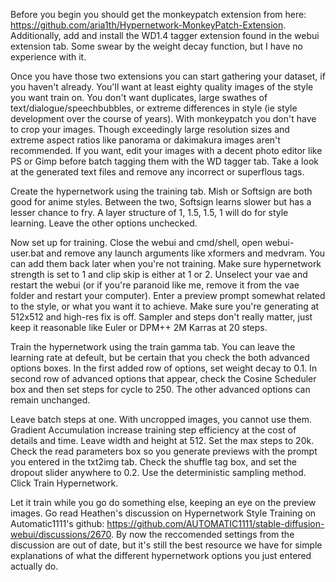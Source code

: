 Before you begin you should get the monkeypatch extension from here: https://github.com/aria1th/Hypernetwork-MonkeyPatch-Extension. Additionally, add and install the WD1.4 tagger extension found in the webui extension tab. Some swear by the weight decay function, but I have no experience with it.

Once you have those two extensions you can start gathering your dataset, if you haven't already. You'll want at least eighty quality images of the style you want train on. You don't want duplicates, large swathes of text/dialogue/speechbubbles, or extreme differences in style (ie style development over the course of years). With monkeypatch you don't have to crop your images. Though exceedingly large resolution sizes and extreme aspect ratios like panorama or dakimakura images aren't recommended. If you want, edit your images with a decent photo editor like PS or Gimp before batch tagging them with the WD tagger tab. Take a look at the generated text files and remove any incorrect or superflous tags.

Create the hypernetwork using the training tab. Mish or Softsign are both good for anime styles.  Between the two, Softsign learns slower but has a lesser chance to fry. A layer structure of 1, 1.5, 1.5, 1 will do for style learning. Leave the other options unchecked.

Now set up for training. Close the webui and cmd/shell, open webui-user.bat and remove any launch arguments like xformers and medvram. You can add them back later when you're not training. Make sure hypernetwork strength is set to 1 and clip skip is either at 1 or 2. Unselect your vae and restart the webui (or if you're paranoid like me, remove it from the vae folder and restart your computer). Enter a preview prompt somewhat related to the style, or what you want it to achieve. Make sure you're generating at 512x512 and high-res fix is off. Sampler and steps don't really matter, just keep it reasonable like Euler or DPM++ 2M Karras at 20 steps.

Train the hypernetwork using the train gamma tab. You can leave the learning rate at defeult, but be certain that you check the both advanced options boxes.  In the first added row of options, set weight decay to 0.1.  In second row of advanced options that appear, check the Cosine Scheduler box and then set steps for cycle to 250.   The other advanced options can remain unchanged.

Leave batch steps at one.  With uncropped images, you cannot use them. Gradient Accumulation increase training step efficiency at the cost of details and time. Leave width and height at 512. Set the max steps to 20k. Check the read parameters box so you generate previews with the prompt you entered in the txt2img tab. Check the shuffle tag box, and set the dropout slider anywhere to 0.2. Use the deterministic sampling method. Click Train Hypernetwork.

Let it train while you go do something else, keeping an eye on the preview images.  Go read Heathen's discussion on Hypernetwork Style Training on Automatic1111's github: https://github.com/AUTOMATIC1111/stable-diffusion-webui/discussions/2670. By now the reccomended settings from the discussion are out of date, but it's still the best resource we have for simple explanations of what the different hypernetwork options you just entered actually do.
